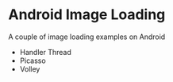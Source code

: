 Android Image Loading
===================

A couple of image loading examples on Android

- Handler Thread
- Picasso
- Volley
